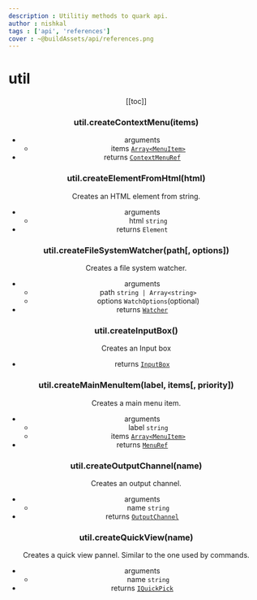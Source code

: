 ```yaml
---
description : Utilitiy methods to quark api.
author : nishkal
tags : ['api', 'references']
cover : ~@buildAssets/api/references.png
---
```


# util
<Header/>
[[toc]]

### util.createContextMenu(items)
* arguments
  * items [`Array<MenuItem>`](/structures/menu-item.md)
* returns [`ContextMenuRef`](/structures/context-menu-ref.md)

### util.createElementFromHtml(html)
Creates an HTML element from string.
* arguments
  * html `string`
* returns `Element`

### util.createFileSystemWatcher(path[, options])
Creates a file system watcher.
* arguments
  * path `string | Array<string>`
  * options `WatchOptions`(optional)
* returns [`Watcher`](/)

### util.createInputBox()
Creates an Input box
* returns [`InputBox`](/)

### util.createMainMenuItem(label, items[, priority])
Creates a main menu item.
* arguments
  * label `string`
  * items [`Array<MenuItem>`](/structures/menu-item.md)
* returns [`MenuRef`](/structures/menu-ref.md)

### util.createOutputChannel(name)
Creates an output channel.
* arguments
  * name `string`
* returns [`OutputChannel`](/)

### util.createQuickView(name)
Creates a quick view pannel. Similar to the one used by commands.
* arguments
  * name `string`
* returns [`IQuickPick`](/)